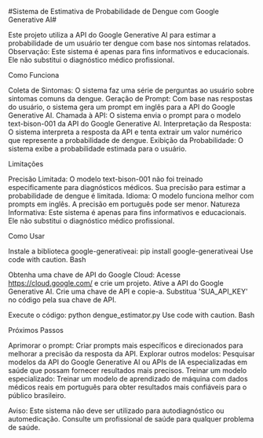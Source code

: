 #Sistema de Estimativa de Probabilidade de Dengue com Google Generative AI#

Este projeto utiliza a API do Google Generative AI para estimar a probabilidade de um usuário ter dengue com base nos sintomas relatados. Observação: Este sistema é apenas para fins informativos e educacionais. Ele não substitui o diagnóstico médico profissional.

Como Funciona

Coleta de Sintomas: O sistema faz uma série de perguntas ao usuário sobre sintomas comuns da dengue. Geração de Prompt: Com base nas respostas do usuário, o sistema gera um prompt em inglês para a API do Google Generative AI. Chamada à API: O sistema envia o prompt para o modelo text-bison-001 da API do Google Generative AI. Interpretação da Resposta: O sistema interpreta a resposta da API e tenta extrair um valor numérico que represente a probabilidade de dengue. Exibição da Probabilidade: O sistema exibe a probabilidade estimada para o usuário.

Limitações

Precisão Limitada: O modelo text-bison-001 não foi treinado especificamente para diagnósticos médicos. Sua precisão para estimar a probabilidade de dengue é limitada. Idioma: O modelo funciona melhor com prompts em inglês. A precisão em português pode ser menor. Natureza Informativa: Este sistema é apenas para fins informativos e educacionais. Ele não substitui o diagnóstico médico profissional.

Como Usar

Instale a biblioteca google-generativeai: pip install google-generativeai Use code with caution. Bash

Obtenha uma chave de API do Google Cloud: Acesse https://cloud.google.com/ e crie um projeto. Ative a API do Google Generative AI. Crie uma chave de API e copie-a. Substitua 'SUA_API_KEY' no código pela sua chave de API.

Execute o código: python dengue_estimator.py Use code with caution. Bash

Próximos Passos

Aprimorar o prompt: Criar prompts mais específicos e direcionados para melhorar a precisão da resposta da API. Explorar outros modelos: Pesquisar modelos da API do Google Generative AI ou APIs de IA especializadas em saúde que possam fornecer resultados mais precisos. Treinar um modelo especializado: Treinar um modelo de aprendizado de máquina com dados médicos reais em português para obter resultados mais confiáveis para o público brasileiro.

Aviso: Este sistema não deve ser utilizado para autodiagnóstico ou automedicação. Consulte um profissional de saúde para qualquer problema de saúde.
